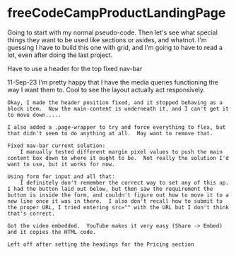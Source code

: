 # freeCodeCampProductLandingPage

Going to start with my normal pseudo-code.  Then let's see what special things they want to be used like sections or asides, and whatnot.  I'm guessing I have to build this one with grid, and I'm going to have to read a lot, even after doing the last project.

Have to use a header for the top fixed nav-bar

11-Sep-23
    I'm pretty happy that I have the media queries functioning the way I want them to.  Cool to see the layout actually act responsively.

    Okay, I made the header position fixed, and it stopped behaving as a block item.  Now the main-content is underneath it, and I can't get it to move down.....  

    I also added a .page-wrapper to try and force everything to flex, but that didn't seem to do anything at all.  May want to remove that.

    Fixed nav-bar current solution:
        I manually tested different margin pixel values to push the main content box down to where it ought to be.  Not really the solution I'd want to use, but it works for now.

    Using form for input and all that:
        I definitely don't remember the correct way to set any of this up.  I had the button laid out below, but then saw the requirement the button is inside the form, and couldn't figure out how to move it to a new line once it was in there.  I also don't recall how to submit to the proper URL, I tried entering src="" with the URL but I don't think that's correct.

    Got the video embedded.  YouTube makes it very easy (Share -> Embed) and it copies the HTML code.

    Left off after setting the headings for the Pricing section